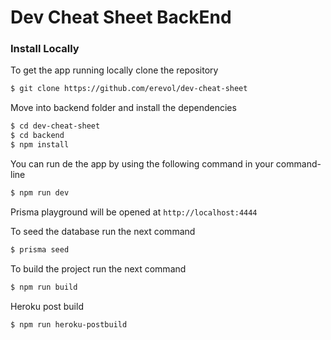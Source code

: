 # Dev Cheat Sheet BackEnd

### Install Locally

To get the app running locally clone the repository

```bash
$ git clone https://github.com/erevol/dev-cheat-sheet
```

Move into backend folder and install the dependencies

```bash
$ cd dev-cheat-sheet
$ cd backend
$ npm install
```

You can run de the app by using the following command in your command-line
```bash
$ npm run dev
```

Prisma playground will be opened at `http://localhost:4444`

To seed the database run the next command

```bash
$ prisma seed
```

To build the project run the next command

```bash
$ npm run build
```

Heroku post build
```bash
$ npm run heroku-postbuild
```
